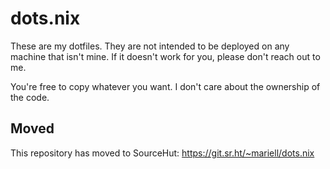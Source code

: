 # dots.nix

These are my dotfiles. They are not intended to be deployed on any machine that
isn't mine. If it doesn't work for you, please don't reach out to me.

You're free to copy whatever you want. I don't care about the ownership of the
code.

## Moved

This repository has moved to SourceHut: <https://git.sr.ht/~mariell/dots.nix>
